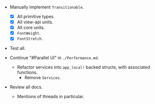* Manually implement `Transitionable`.
    - [x] All primitive types.
    - [x] All view-api units.
    - [x] All core units.
    - [x] `FontWeight`.
    - [x] `FontStretch`.
* Test all.

* Continue "#Parallel UI" in `./Performance.md`.
    - Refactor services into `app_local!` backed structs, with associated functions.
        - Remove `Services`.

* Review all docs.
    - Mentions of threads in particular.